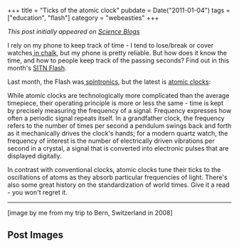+++
title = "Ticks of the atomic clock"
pubdate = Date("2011-01-04")
tags = ["education", "flash"]
category = "webeasties"
+++

_This post initially appeared on [Science Blogs](http://scienceblogs.com/webeasties)_

I rely on my phone to keep track of time - I tend to lose/break or cover watches[ in chalk](http://goo.gl/wRK7Y), but my phone is pretty reliable. But how does it know the time, and how to people keep track of the passing seconds? Find out in this month's [SITN Flash](https://sitn.hms.harvard.edu/sitnflash_wp/2010/12/issue84/).

Last month, the Flash was[ spintronics](http://scienceblogs.com/webeasties/2010/12/spintronics_and_quantum_circui.php#more), but the latest is [atomic clocks](https://sitn.hms.harvard.edu/sitnflash_wp/2010/12/issue84/):

While atomic clocks are technologically more complicated than the average timepiece, their operating principle is more or less the same - time is kept by precisely measuring the frequency of a signal. Frequency expresses how often a periodic signal repeats itself. In a grandfather clock, the frequency refers to the number of times per second a pendulum swings back and forth as it mechanically drives the clock's hands; for a modern quartz watch, the frequency of interest is the number of electrically driven vibrations per second in a crystal, a signal that is converted into electronic pulses that are displayed digitally.

In contrast with conventional clocks, atomic clocks tune their ticks to the oscillations of atoms as they absorb particular frequencies of light. 
There's also some great history on the standardization of world times. Give it a read - you won't regret it.

------

[image by me from my trip to Bern, Switzerland in 2008]

      
  

 ## Post Images


